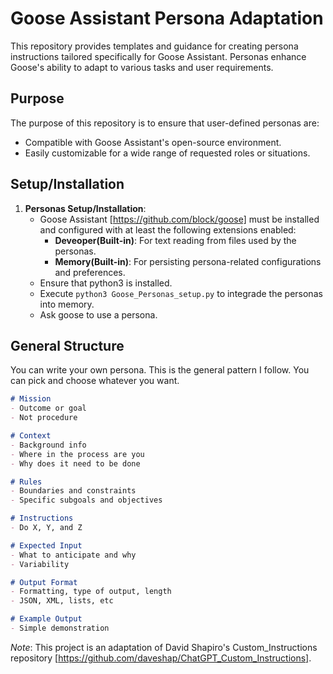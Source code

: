 # Goose Assistant Persona Adaptation

This repository provides templates and guidance for creating persona instructions tailored specifically for Goose Assistant. Personas enhance Goose's ability to adapt to various tasks and user requirements.

## Purpose

The purpose of this repository is to ensure that user-defined personas are:
- Compatible with Goose Assistant's open-source environment.
- Easily customizable for a wide range of requested roles or situations.

## Setup/Installation

1. **Personas Setup/Installation**:
   - Goose Assistant [https://github.com/block/goose] must be installed and configured with at least the following extensions enabled:
     - **Deveoper(Built-in)**: For text reading from files used by the personas.
     - **Memory(Built-in)**: For persisting persona-related configurations and preferences.
   - Ensure that python3 is installed.
   - Execute `python3 Goose_Personas_setup.py` to integrade the personas into memory.
   - Ask goose to use a persona.

## General Structure

You can write your own persona. This is the general pattern I follow. You can pick and choose whatever you want. 

```Markdown
# Mission
- Outcome or goal
- Not procedure

# Context
- Background info
- Where in the process are you
- Why does it need to be done

# Rules
- Boundaries and constraints
- Specific subgoals and objectives

# Instructions
- Do X, Y, and Z

# Expected Input
- What to anticipate and why
- Variability

# Output Format
- Formatting, type of output, length
- JSON, XML, lists, etc

# Example Output
- Simple demonstration
```

*Note*: This project is an adaptation of David Shapiro's Custom_Instructions repository [https://github.com/daveshap/ChatGPT_Custom_Instructions].